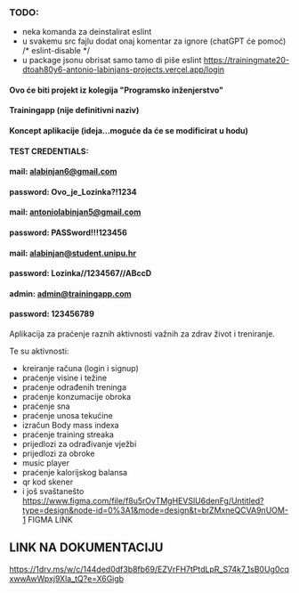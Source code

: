 ### TODO:

- neka komanda za deinstalirat eslint
- u svakemu src fajlu dodat onaj komentar za ignore (chatGPT će pomoć) /* eslint-disable */
- u package jsonu obrisat samo tamo di piše eslint
https://trainingmate20-dtoah80y6-antonio-labinjans-projects.vercel.app/login
#### Ovo će biti projekt iz kolegija "Programsko inženjerstvo"
#### Trainingapp (nije definitivni naziv)
#### Koncept aplikacije (ideja...moguće da će se modificirat u hodu)


#### TEST CREDENTIALS: 
#### mail: alabinjan6@gmail.com
#### password: Ovo_je_Lozinka?!1234

#### mail: antoniolabinjan5@gmail.com
#### password: PASSword!!!123456

#### mail: alabinjan@student.unipu.hr
#### password: Lozinka//1234567//ABccD
#### admin: admin@trainingapp.com
#### password: 123456789
Aplikacija za praćenje raznih aktivnosti važnih za zdrav život i treniranje.

Te su aktivnosti: 
- kreiranje računa (login i signup)
- praćenje visine i težine
- praćenje odrađenih treninga
- praćenje konzumacije obroka
- praćenje sna
- praćenje unosa tekućine
- izračun Body mass indexa
- praćenje training streaka
- prijedlozi za odrađivanje vježbi
- prijedlozi za obroke
- music player
- praćenje kalorijskog balansa
- qr kod skener
- i još svaštanešto
https://www.figma.com/file/f8u5rOvTMgHEVSlU6denFg/Untitled?type=design&node-id=0%3A1&mode=design&t=brZMxneQCVA9nUOM-1    FIGMA LINK

## LINK NA DOKUMENTACIJU
https://1drv.ms/w/c/144ded0df3b8fb69/EZVrFH7tPtdLpR_S74k7_1sB0Ug0cqxwwAwWpxj9Xla_tQ?e=X6Gigb

